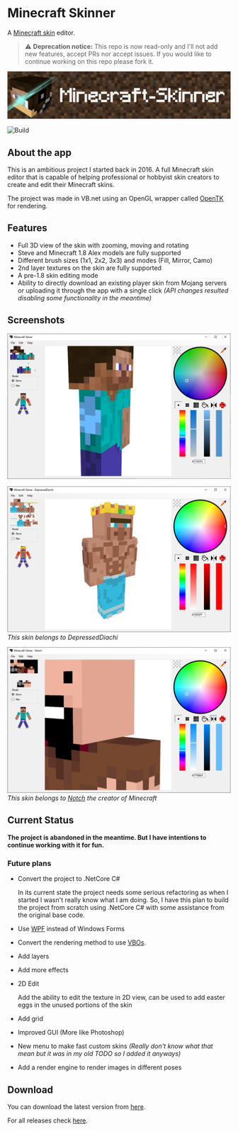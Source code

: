 # Minecraft Skinner

A [Minecraft skin](https://minecraft.gamepedia.com/Skin) editor.

> :warning: **Deprecation notice:** This repo is now read-only and I'll not add new features, accept PRs nor accept issues. If you would like to continue working on this repo please fork it.

![Banner](img/banner.png)

![Build](https://ci.appveyor.com/api/projects/status/ow4uccul91f4i6r0?svg=true)

## About the app

This is an ambitious project I started back in 2016. A full Minecraft skin editor that is capable of helping professional or hobbyist skin creators to create and edit their Minecraft skins.

The project was made in VB.net using an OpenGL wrapper called [OpenTK](https://opentk.net/) for rendering.

## Features

- Full 3D view of the skin with zooming, moving and rotating
- Steve and Minecraft 1.8 Alex models are fully supported
- Different brush sizes (1x1, 2x2, 3x3) and modes (Fill, Mirror, Camo)
- 2nd layer textures on the skin are fully supported
- A pre-1.8 skin editing mode
- Ability to directly download an existing player skin from Mojang servers or uploading it through the app with a single click *(API changes resulted disabling some functionality in the meantime)*

## Screenshots

![Screenshot 3](img/screenshot3.png)

![Screenshot 1](img/screenshot1.png)
*This skin belongs to DepressedDiachi*

![Screenshot 2](img/screenshot2.png)
*This skin belongs to [Notch](https://twitter.com/notch) the creator of Minecraft*

## Current Status

**The project is abandoned in the meantime. But I have intentions to continue working with it for fun.**

### Future plans

- Convert the project to .NetCore C#

    In its current state the project needs some serious refactoring as when I started I wasn't really know what I am doing. So, I have this plan to build the project from scratch using .NetCore C# with some assistance from the original base code.

- Use [WPF](https://docs.microsoft.com/en-us/visualstudio/designers/getting-started-with-wpf) instead of Windows Forms
- Convert the rendering method to use [VBOs](https://en.wikipedia.org/wiki/Vertex_buffer_object).
- Add layers
- Add more effects
- 2D Edit

    Add the ability to edit the texture in 2D view, can be used to add easter eggs in the unused portions of the skin

- Add grid
- Improved GUI (More like Photoshop)
- New menu to make fast custom skins *(Really don't know what that mean but it was in my old TODO so I added it anyways)*
- Add a render engine to render images in different poses

## Download

You can download the latest version from [here](https://github.com/KareemMAX/Minecraft-Skiner/releases/latest).

For all releases check [here](https://github.com/KareemMAX/Minecraft-Skiner/releases).
